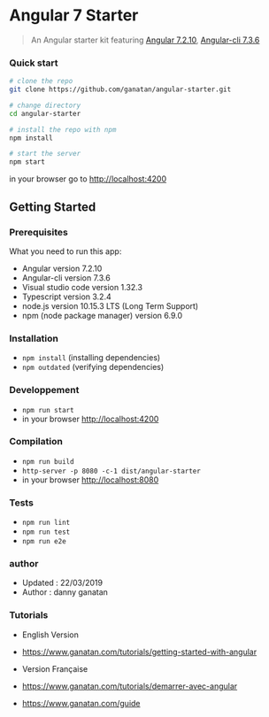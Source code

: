 # Angular 7 Starter


> An Angular starter kit featuring [Angular 7.2.10](https://angular.io), [Angular-cli 7.3.6](https://cli.angular.io/)

### Quick start

```bash
# clone the repo
git clone https://github.com/ganatan/angular-starter.git

# change directory
cd angular-starter

# install the repo with npm
npm install

# start the server
npm start

```
in your browser go to [http://localhost:4200](http://localhost:4200) 


## Getting Started

### Prerequisites
What you need to run this app:
- Angular version 7.2.10
- Angular-cli version 7.3.6
- Visual studio code version 1.32.3
- Typescript version 3.2.4
- node.js version 10.15.3 LTS (Long Term Support)
- npm (node package manager) version 6.9.0

### Installation
* `npm install` (installing dependencies)
* `npm outdated` (verifying dependencies)

### Developpement
* `npm run start`
* in your browser [http://localhost:4200](http://localhost:4200) 


### Compilation 
* `npm run build`
* `http-server -p 8080 -c-1 dist/angular-starter`
* in your browser [http://localhost:8080](http://localhost:8080) 

### Tests
* `npm run lint`
* `npm run test`
* `npm run e2e`

### author
- Updated : 22/03/2019
- Author  : danny ganatan


### Tutorials
* English Version 
* https://www.ganatan.com/tutorials/getting-started-with-angular

* Version Française 
* https://www.ganatan.com/tutorials/demarrer-avec-angular

* https://www.ganatan.com/guide

